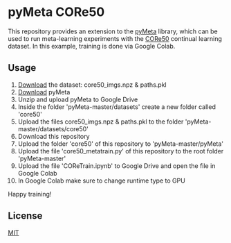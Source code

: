 # pyMeta CORe50

This repository provides an extension to the [pyMeta](https://github.com/spiglerg/pyMeta) library, which can be used to run meta-learning experiments with the [CORe50](https://github.com/vlomonaco/core50) continual learning dataset. In this example, training is done via Google Colab.

## Usage

1. [Download](https://vlomonaco.github.io/core50/index.html#download) the dataset: core50_imgs.npz & paths.pkl
2. [Download](https://github.com/spiglerg/pyMeta/archive/master.zip) pyMeta
3. Unzip and upload pyMeta to Google Drive
4. Inside the folder 'pyMeta-master/datasets' create a new folder called 'core50'
5. Upload the files core50_imgs.npz & paths.pkl to the folder 'pyMeta-master/datasets/core50'
6. Download this repository
7. Upload the folder 'core50' of this repository to 'pyMeta-master/pyMeta'
8. Upload the file 'core50_metatrain.py' of this repository to the root folder 'pyMeta-master'
9. Upload the file 'COReTrain.ipynb' to Google Drive and open the file in Google Colab
10. In Google Colab make sure to change runtime type to GPU

Happy training!

## License
[MIT](https://choosealicense.com/licenses/mit/)
